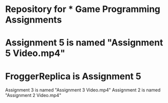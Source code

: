 # Repository for * Game Programming Assignments
# Assignment 5 is named "Assignment 5 Video.mp4"
# FroggerReplica is Assignment 5
Assignment 3 is named "Assignment 3 Video.mp4"
Assignment 2 is named "Assignment 2 Video.mp4"

